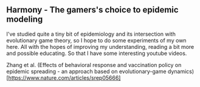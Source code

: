 ## Harmony - The gamers's choice to epidemic modeling

I've studied quite a tiny bit of epidemiology and its intersection with evolutionary game theory, so I hope to do some experiments
of my own here. All with the hopes of improving my understanding, reading a bit more and possible educating. 
So that I have some interesting youtube videos.

Zhang et al. (Effects of behavioral response and vaccination policy on epidemic spreading - an approach based on evolutionary-game dynamics)[https://www.nature.com/articles/srep05666]

